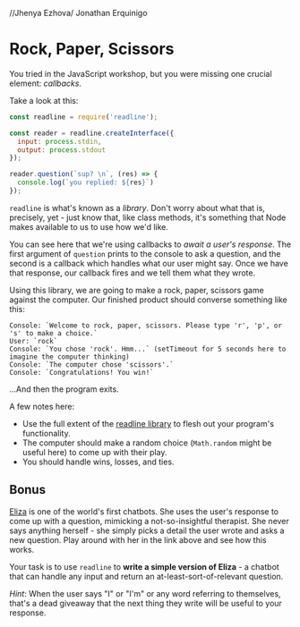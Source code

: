 //Jhenya Ezhova/ Jonathan Erquinigo
# Rock, Paper, Scissors

You tried in the JavaScript workshop, but you were missing one crucial element: *callbacks*.

Take a look at this:

```js
const readline = require('readline');

const reader = readline.createInterface({
  input: process.stdin,
  output: process.stdout
});

reader.question(`sup? \n`, (res) => {
  console.log(`you replied: ${res}`)
});
```

`readline` is what's known as a *library*. Don't worry about what that is, precisely, yet - just know that, like class methods, it's something that Node makes available to us to use how we'd like.

You can see here that we're using callbacks to *await a user's response*. The first argument of `question` prints to the console to ask a question, and the second is a callback which handles what our user might say. Once we have that response, our callback fires and we tell them what they wrote.

Using this library, we are going to make a rock, paper, scissors game against the computer. Our finished product should converse something like this:

```
Console: `Welcome to rock, paper, scissors. Please type 'r', 'p', or 's' to make a choice.`
User: `rock`
Console: `You chose 'rock'. Hmm...` (setTimeout for 5 seconds here to imagine the computer thinking)
Console: `The computer chose 'scissors'.`
Console: `Congratulations! You win!`
```

...And then the program exits.

A few notes here:

* Use the full extent of the [readline library](https://node.readthedocs.io/en/latest/api/readline/) to flesh out your program's functionality.
* The computer should make a random choice (`Math.random` might be useful here) to come up with their play.
* You should handle wins, losses, and ties.

## Bonus

[Eliza](http://psych.fullerton.edu/mbirnbaum/psych101/Eliza.htm) is one of the world's first chatbots. She uses the user's response to come up with a question, mimicking a not-so-insightful therapist. She never says anything herself - she simply picks a detail the user wrote and asks a new question. Play around with her in the link above and see how this works.

Your task is to use `readline` to **write a simple version of Eliza** - a chatbot that can handle any input and return an at-least-sort-of-relevant question.

*Hint*: When the user says "I" or "I'm" or any word referring to themselves, that's a dead giveaway that the next thing they write will be useful to your response.
